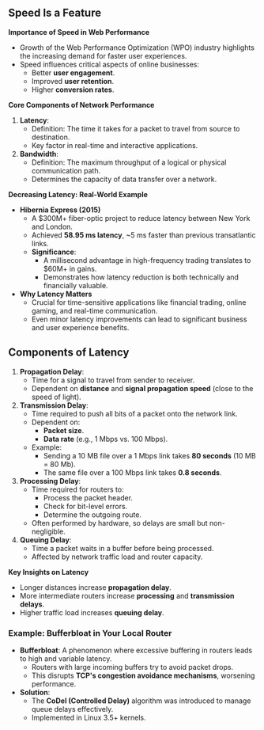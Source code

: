 ## Speed Is a Feature

**Importance of Speed in Web Performance**

- Growth of the Web Performance Optimization (WPO) industry highlights the increasing demand for faster user experiences.
- Speed influences critical aspects of online businesses:
    - Better **user engagement**.
    - Improved **user retention**.
    - Higher **conversion rates**.

**Core Components of Network Performance**

1. **Latency**:
	- Definition: The time it takes for a packet to travel from source to destination.
	- Key factor in real-time and interactive applications.
2. **Bandwidth**:
	- Definition: The maximum throughput of a logical or physical communication path.
	- Determines the capacity of data transfer over a network.

**Decreasing Latency: Real-World Example**

- **Hibernia Express (2015)**
	- A $300M+ fiber-optic project to reduce latency between New York and London.
	- Achieved **58.95 ms latency**, ~5 ms faster than previous transatlantic links.
	- **Significance**:
		- A millisecond advantage in high-frequency trading translates to $60M+ in gains.
		- Demonstrates how latency reduction is both technically and financially valuable.
- **Why Latency Matters**
	- Crucial for time-sensitive applications like financial trading, online gaming, and real-time communication.
	- Even minor latency improvements can lead to significant business and user experience benefits.

## **Components of Latency**

1. **Propagation Delay**:
	- Time for a signal to travel from sender to receiver.
    - Dependent on **distance** and **signal propagation speed** (close to the speed of light).
2. **Transmission Delay**:
	- Time required to push all bits of a packet onto the network link.
	- Dependent on:
	    - **Packet size**.
	    - **Data rate** (e.g., 1 Mbps vs. 100 Mbps).
	- Example:
	    - Sending a 10 MB file over a 1 Mbps link takes **80 seconds** (10 MB = 80 Mb).
	    - The same file over a 100 Mbps link takes **0.8 seconds**.
3. **Processing Delay**:
	- Time required for routers to:
        - Process the packet header.
        - Check for bit-level errors.
        - Determine the outgoing route.
    - Often performed by hardware, so delays are small but non-negligible.
4. **Queuing Delay**:
	- Time a packet waits in a buffer before being processed.
    - Affected by network traffic load and router capacity.

**Key Insights on Latency**

- Longer distances increase **propagation delay**.
- More intermediate routers increase **processing** and **transmission delays**.
- Higher traffic load increases **queuing delay**.

### **Example: Bufferbloat in Your Local Router**

- **Bufferbloat**: A phenomenon where excessive buffering in routers leads to high and variable latency.
    - Routers with large incoming buffers try to avoid packet drops.
    - This disrupts **TCP's congestion avoidance mechanisms**, worsening performance.
- **Solution**:
    - The **CoDel (Controlled Delay)** algorithm was introduced to manage queue delays effectively.
    - Implemented in Linux 3.5+ kernels.